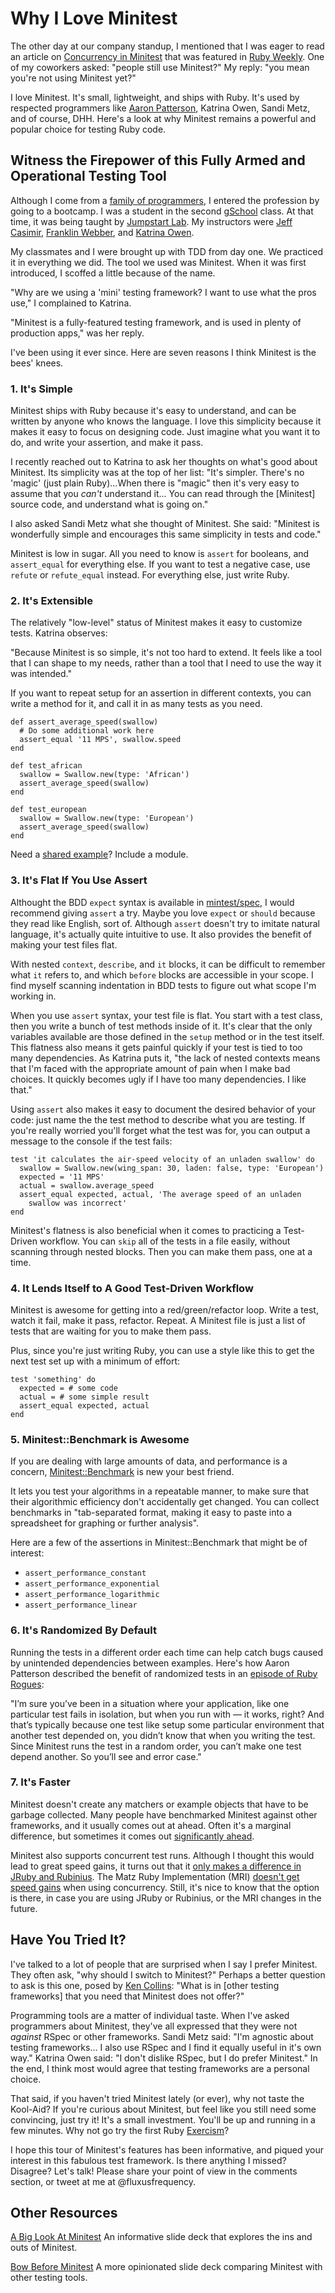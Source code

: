 # Why I Love Minitest

The other day at our company standup, I mentioned that I was eager to
read an article on [Concurrency in Minitest](http://chriskottom.com/blog/2014/10/exploring-minitest-concurrency/)
that was featured in [Ruby Weekly](http://rubyweekly.com/issues/216). One of my
coworkers asked: "people still use Minitest?" My reply: "you mean you're not
using Minitest yet?"

I love Minitest. It's small, lightweight, and ships with Ruby.
It's used by respected programmers like [Aaron Patterson](http://rubyrogues.com/001-rr-testing-practices-and-tools/),
Katrina Owen, Sandi Metz, and of course, DHH. Here's a look at why
Minitest remains a powerful and popular choice for testing Ruby code.

## Witness the Firepower of this Fully Armed and Operational Testing Tool

Although I come from a [family of programmers](http://fluxusfrequency.github.io/blog/2013/10/03/the-history-of-programming-in-the-life-of-russ-lewis/),
I entered the profession by going to a bootcamp.  I was a student in the second
[gSchool](http://www.galvanize.it/school/) class. At that time, it was being
taught by [Jumpstart Lab](http://jumpstartlab.com/).  My instructors were [Jeff Casimir](https://twitter.com/j3),
[Franklin Webber](https://twitter.com/franklinwebber), and [Katrina Owen](https://twitter.com/kytrinyx).

My classmates and I were brought up with TDD from day one. We practiced it in everything
we did. The tool we used was Minitest. When it was first introduced, I scoffed a little
because of the name.

"Why are we using a 'mini' testing framework?  I want to use what the pros use,"
I complained to Katrina.

"Minitest is a fully-featured testing framework, and is used in plenty of
production apps," was her reply.

I've been using it ever since. Here are seven reasons I think Minitest is the bees' knees.

### 1. It's Simple

Minitest ships with Ruby because it's easy to understand, and can be
written by anyone who knows the language.  I love this simplicity because it
makes it easy to focus on designing code.  Just imagine what you want it to do,
and write your assertion, and make it pass.

I recently reached out to Katrina to ask her thoughts on what's
good about Minitest. Its simplicity was at the top of her list:
"It's simpler. There's no 'magic' (just plain Ruby)...When there is "magic" then
it's very easy to assume that you *can't* understand it...
You can read through the [Minitest] source code, and understand what is going on."

I also asked Sandi Metz what she thought of Minitest. She said: "Minitest is
wonderfully simple and encourages this same simplicity in tests and code."

Minitest is low in sugar. All you need to know is `assert`
for booleans, and `assert_equal` for everything else. If you want to test a
negative case, use `refute` or `refute_equal` instead. For everything else,
just write Ruby.

### 2. It's Extensible

The relatively "low-level" status of Minitest makes it easy to
customize tests. Katrina observes:

"Because Minitest is so simple, it's not too hard to extend. It feels
like a tool that I can shape to my needs, rather than a tool that I need
to use the way it was intended."

If you want to repeat setup for an assertion in different contexts, you can write a
method for it, and call it in as many tests as you need.

```
def assert_average_speed(swallow)
  # Do some additional work here
  assert_equal '11 MPS', swallow.speed
end

def test_african
  swallow = Swallow.new(type: 'African')
  assert_average_speed(swallow)
end

def test_european
  swallow = Swallow.new(type: 'European')
  assert_average_speed(swallow)
end
```

Need a [shared example](https://canaryup.com/blog/shared-examples-with-minitest)?
Include a module.

### 3. It's Flat If You Use Assert

Althought the BDD `expect` syntax is available in
[mintest/spec](https://github.com/seattlerb/minitest/blob/master/lib/minitest/spec.rb),
I would recommend giving `assert` a try. Maybe you love `expect` or
`should` because they read like English, sort of. Although `assert`
doesn't try to imitate natural language, it's actually quite intuitive
to use. It also provides the benefit of making your test files flat.

With nested `context`, `describe`, and `it` blocks, it can be difficult
to remember what `it` refers to, and which `before` blocks are accessible in
your scope. I find myself scanning indentation in BDD tests to figure
out what scope I'm working in.

When you use `assert` syntax, your test file is flat. You start with a test class,
then you write a bunch of test methods inside of it. It's clear that the only
variables available are those defined in the `setup` method or in the test itself.
This flatness also means it gets painful quickly if your test is tied to
too many dependencies. As Katrina puts it, "the lack of nested contexts means that
I'm faced with the appropriate amount of pain when I make bad choices. It quickly
becomes ugly if I have too many dependencies. I like that."

Using `assert` also makes it easy to document the desired behavior of your code:
just name the the test method to describe what you are testing. If you're really
worried you'll forget what the test was for, you can output a message to
the console if the test fails:

```
test 'it calculates the air-speed velocity of an unladen swallow' do
  swallow = Swallow.new(wing_span: 30, laden: false, type: 'European')
  expected = '11 MPS'
  actual = swallow.average_speed
  assert_equal expected, actual, 'The average speed of an unladen
    swallow was incorrect'
end
```

Minitest's flatness is also beneficial when it comes to practicing a
Test-Driven workflow. You can `skip` all of the tests in a file easily,
without scanning through nested blocks. Then you can make them pass, one
at a time.

### 4. It Lends Itself to A Good Test-Driven Workflow

Minitest is awesome for getting into a red/green/refactor loop.
Write a test, watch it fail, make it pass, refactor. Repeat. A Minitest
file is just a list of tests that are waiting for you to make them pass.

Plus, since you're just writing Ruby, you can use a style like this to get the
next test set up with a minimum of effort:

```
test 'something' do
  expected = # some code
  actual = # some simple result
  assert_equal expected, actual
end
```
### 5. Minitest::Benchmark is Awesome

If you are dealing with large amounts of data, and performance is
a concern, [Minitest::Benchmark](https://github.com/seattlerb/minitest/blob/master/lib/minitest/benchmark.rb) is new your best friend.

It lets you test your algorithms in a repeatable manner, to make sure
that their algorithmic efficiency don't accidentally get changed. You can
collect benchmarks in "tab-separated format, making it easy to paste into a
spreadsheet for graphing or further analysis".

Here are a few of the assertions in Minitest::Benchmark that might be of
interest:

- `assert_performance_constant`
- `assert_performance_exponential`
- `assert_performance_logarithmic`
- `assert_performance_linear`

### 6. It's Randomized By Default

Running the tests in a different order each time can help catch bugs
caused by unintended dependencies between examples. Here's how Aaron Patterson
described the benefit of randomized tests in an [episode of Ruby Rogues](http://rubyrogues.com/001-rr-testing-practices-and-tools/):

"I’m sure you’ve been in a situation where your application, like one particular
test fails in isolation, but when you run with — it works, right? And that’s
typically because one test like setup some particular environment that another
test depended  on, you didn’t know that when you writing the test. Since Minitest
runs the test in a random order, you can’t make one test depend another.
So you’ll see and error case."

### 7. It's Faster

Minitest doesn't create any matchers or example objects that have to be
garbage collected. Many people have benchmarked Minitest against other
frameworks, and it usually comes out at ahead. Often it's a marginal
difference, but sometimes it comes out [significantly ahead](http://blog.rawonrails.com/2012/01/very-cursory-test-of-rspec-28-speed.html).

Minitest also supports concurrent test runs. Although I thought this
would lead to great speed gains, it turns out that it [only makes a difference
in JRuby and Rubinius](http://chriskottom.com/blog/2014/10/exploring-minitest-concurrency/).
The Matz Ruby Implementation (MRI) [doesn't get speed gains](https://blog.engineyard.com/2010/concurrency-real-and-imagined-in-mri-threads)
when using concurrency. Still, it's nice to know that the option is there, in case you are using
JRuby or Rubinius, or the MRI changes in the future.

## Have You Tried It?

I've talked to a lot of people that are surprised when I say I prefer Minitest. They
often ask, "why should I switch to Minitest?" Perhaps a better question to ask is
this one, posed by [Ken Collins](https://github.com/metaskills/holy_grail_harness/issues/3):
"What is in [other testing frameworks] that you need that Minitest does not offer?"

Programming tools are a matter of individual taste. When I've asked programmers
about Minitest, they've all expressed that they were not _against_
RSpec or other frameworks. Sandi Metz said: "I'm agnostic about testing frameworks...
I also use RSpec and I find it equally useful in it's own way." Katrina Owen said:
"I don't dislike RSpec, but I do prefer Minitest." In the end, I think most
would agree that testing frameworks are a personal choice.

That said, if you haven't tried Minitest lately (or ever), why not taste the Kool-Aid?
If you're curious about Minitest, but feel like you still need some convincing,
just try it!  It's a small investment. You'll be up and running in a few
minutes. Why not go try the first Ruby [Exercism](http://exercism.io/getting-started)?

I hope this tour of Minitest's features has been informative, and piqued your
interest in this fabulous test framework. Is there anything I missed? Disagree?
Let's talk! Please share your point of view in the comments section, or
tweet at me at @fluxusfrequency.

## Other Resources

[A Big Look At Minitest](http://www.slideshare.net/markykang/minitest-2013-0910)
An informative slide deck that explores the ins and outs of Minitest.

[Bow Before Minitest](https://speakerdeck.com/ahawkins/bow-before-minitest)
A more opinionated slide deck comparing Minitest with other testing
tools.

